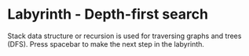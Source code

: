# Labyrinth - Depth-first search

Stack data structure or recursion is used for traversing graphs and trees (DFS).
Press spacebar to make the next step in the labyrinth.